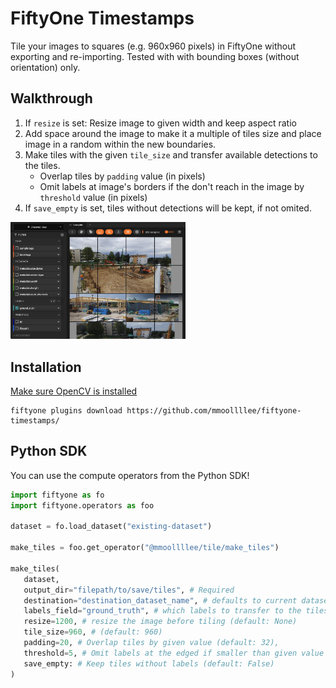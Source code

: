 # FiftyOne Timestamps

Tile your images to squares (e.g. 960x960 pixels) in FiftyOne without exporting and re-importing.
Tested with with bounding boxes (without orientation) only.

## Walkthrough
1. If `resize` is set: Resize image to given width and keep aspect ratio
2. Add space around the image to make it a multiple of tiles size and place image in a random within the new boundaries.
3. Make tiles with the given `tile_size` and transfer available detections to the tiles.
   - Overlap tiles by `padding` value (in pixels)
   - Omit labels at image's borders if the don't reach in the image by `threshold` value (in pixels)
4. If `save_empty` is set, tiles without detections will be kept, if not omited.

<img src="screenshot.png" width="280">

## Installation
[Make sure OpenCV is installed](https://docs.opencv.org/4.x/da/df6/tutorial_py_table_of_contents_setup.html)
```shell
fiftyone plugins download https://github.com/mmoollllee/fiftyone-timestamps/
```

## Python SDK

You can use the compute operators from the Python SDK!

```python
import fiftyone as fo
import fiftyone.operators as foo

dataset = fo.load_dataset("existing-dataset")

make_tiles = foo.get_operator("@mmoollllee/tile/make_tiles")

make_tiles(
   dataset,
   output_dir="filepath/to/save/tiles", # Required
   destination="destination_dataset_name", # defaults to current dataset name with '_tiled' suffix
   labels_field="ground_truth", # which labels to transfer to the tiles (Default: ground_truth)
   resize=1200, # resize the image before tiling (default: None)
   tile_size=960, # (default: 960)
   padding=20, # Overlap tiles by given value (default: 32),
   threshold=5, # Omit labels at the edged if smaller than given value (default: 10),
   save_empty: # Keep tiles without labels (default: False)
)
```
